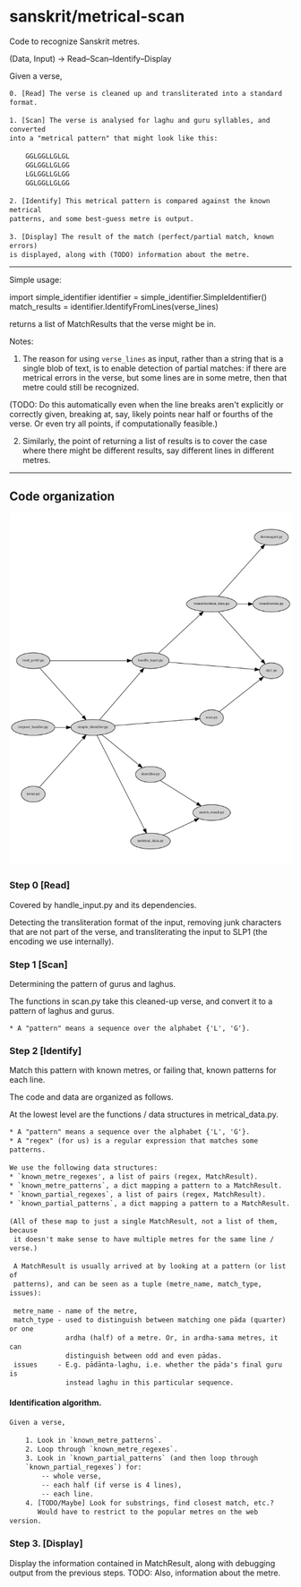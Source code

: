 sanskrit/metrical-scan
======================

Code to recognize Sanskrit metres.

(Data, Input) → Read–Scan–Identify–Display

Given a verse,

    0. [Read] The verse is cleaned up and transliterated into a standard format.

    1. [Scan] The verse is analysed for laghu and guru syllables, and converted
    into a "metrical pattern" that might look like this:

        GGLGGLLGLGL
        GGLGGLLGLGG
        LGLGGLLGLGG
        GGLGGLLGLGG

    2. [Identify] This metrical pattern is compared against the known metrical
    patterns, and some best-guess metre is output.

    3. [Display] The result of the match (perfect/partial match, known errors)
    is displayed, along with (TODO) information about the metre.

--------------------------------------------------------------------------------

Simple usage:

   import simple_identifier
   identifier = simple_identifier.SimpleIdentifier()
   match_results = identifier.IdentifyFromLines(verse_lines)

returns a list of MatchResults that the verse might be in.

Notes:

1. The reason for using `verse_lines` as input, rather than a string that is a
single blob of text, is to enable detection of partial matches: if there are
metrical errors in the verse, but some lines are in some metre, then that metre
could still be recognized.

(TODO: Do this automatically even when the line breaks aren't explicitly or
correctly given, breaking at, say, likely points near half or fourths of the
verse. Or even try all points, if computationally feasible.)

2. Similarly, the point of returning a list of results is to cover the case where
there might be different results, say different lines in different metres.

--------------------------------------------------------------------------------

Code organization
-----------------

![Dependency graph](deps.png?raw=true "Generated with Snakefood and DOT, see deps.sh")

### Step 0 [Read]

Covered by handle_input.py and its dependencies.

Detecting the transliteration format of the input, removing junk characters that
are not part of the verse, and transliterating the input to SLP1 (the encoding
we use internally).

### Step 1 [Scan]

Determining the pattern of gurus and laghus.

The functions in scan.py take this cleaned-up verse, and convert it to a pattern
of laghus and gurus.

    * A "pattern" means a sequence over the alphabet {'L', 'G'}.


### Step 2 [Identify]

Match this pattern with known metres, or failing that, known patterns for each line.

The code and data are organized as follows.

At the lowest level are the functions / data structures in metrical_data.py.

    * A "pattern" means a sequence over the alphabet {'L', 'G'}.
    * A "regex" (for us) is a regular expression that matches some patterns.

    We use the following data structures:
    * `known_metre_regexes', a list of pairs (regex, MatchResult).
    * `known_metre_patterns`, a dict mapping a pattern to a MatchResult.
    * `known_partial_regexes`, a list of pairs (regex, MatchResult).
    * `known_partial_patterns`, a dict mapping a pattern to a MatchResult.

    (All of these map to just a single MatchResult, not a list of them, because
     it doesn't make sense to have multiple metres for the same line / verse.)

     A MatchResult is usually arrived at by looking at a pattern (or list of
     patterns), and can be seen as a tuple (metre_name, match_type, issues):

     metre_name - name of the metre,
     match_type - used to distinguish between matching one pāda (quarter) or one
                  ardha (half) of a metre. Or, in ardha-sama metres, it can
                  distinguish between odd and even pādas.
     issues     - E.g. pādānta-laghu, i.e. whether the pāda's final guru is
                  instead laghu in this particular sequence.


#### Identification algorithm.

    Given a verse,

        1. Look in `known_metre_patterns`.
        2. Loop through `known_metre_regexes`.
        3. Look in `known_partial_patterns` (and then loop through
        `known_partial_regexes`) for:
            -- whole verse,
            -- each half (if verse is 4 lines),
            -- each line.
        4. [TODO/Maybe] Look for substrings, find closest match, etc.?
           Would have to restrict to the popular metres on the web version.

### Step 3. [Display]

Display the information contained in MatchResult, along with debugging output
from the previous steps. TODO: Also, information about the metre.
